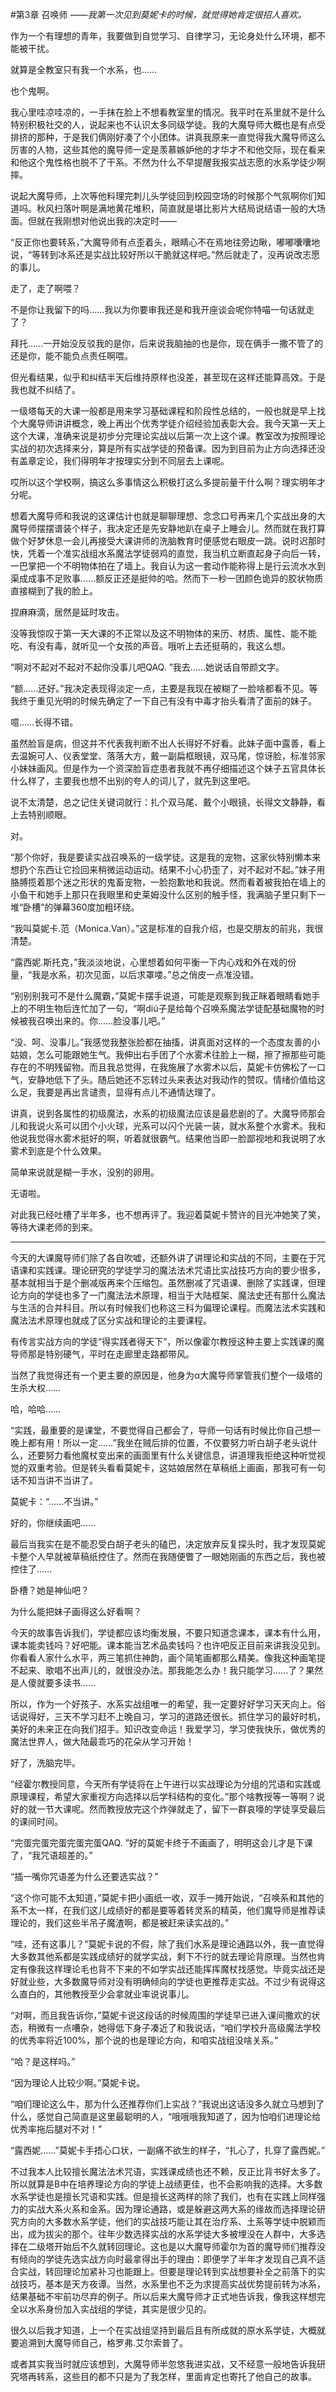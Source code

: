 #第3章 召唤师
*——我第一次见到莫妮卡的时候，就觉得她肯定很招人喜欢。*

作为一个有理想的青年，我要做到自觉学习、自律学习，无论身处什么环境，都不能被干扰。

就算是全教室只有我一个水系，也……

也个鬼啊。

我心里哇凉哇凉的，一手抹在脸上不想看教室里的情况。我平时在系里就不是什么特别积极社交的人，说起来也不认识太多同级学徒。我的大魔导师大概也是有点受排挤的那种，于是我们俩刚好凑了个小团体。讲真我原来一直觉得我大魔导师这么厉害的人物，这些其他的魔导师一定是羡慕嫉妒他的才华才不和他交际，现在看来和他这个鬼性格也脱不了干系。不然为什么不早提醒我报实战志愿的水系学徒少啊摔。

说起大魔导师，上次等他料理完刺儿头学徒回到校园空场的时候那个气氛啊你们知道吗。秋风扫落叶啊是满地黄花堆积，简直就是堪比影片大结局说结语一般的大场面。但就在我刚想对他说出我的决定时——

“反正你也要转系，”大魔导师有点歪着头，眼睛心不在焉地往旁边瞅，嘟嘟囔囔地说，“等转到冰系还是实战比较好所以干脆就这样吧。”然后就走了，没再说改志愿的事儿。

走了，走了啊喂？

不是你让我留下的吗……我以为你要审我还是和我开座谈会呢你特喵一句话就走了？

拜托……一开始没反驳我的是你，后来说我脑抽的也是你，现在俩手一撒不管了的还是你，能不能负点责任啊喂。

但光看结果，似乎和纠结半天后维持原样也没差，甚至现在这样还能算高效。于是我也就不纠结了。

一级塔每天的大课一般都是用来学习基础课程和阶段性总结的，一般也就是早上找个大魔导师讲讲概念，晚上再出个优秀学徒介绍经验加表彰大会。我今天第一天上这个大课，准确来说是初步分完理论实战以后第一次上这个课。教室改为按照理论实战的初次选择来分，算是所有实战学徒的预备课。因为到目前为止方向选择还没有盖章定论，我们得明年才按理实分到不同层去上课呢。

哎所以这个学校啊，搞这么多事情这么积极打这么多提前量干什么啊？理实明年才分呢。

想着大魔导师和我说的这课估计也就是聊聊理想、念念口号再来几个实战出身的大魔导师摆摆谱装个样子，我决定还是先安静地趴在桌子上睡会儿。然而就在我打算做个好梦休息一会儿再接受大课讲师的洗脑教育时便感觉右眼皮一跳。说时迟那时快，凭着一个准实战组水系魔法学徒弱鸡的直觉，我当机立断直起身子向后一转，一巴掌把一个不明物体拍在了墙上。我自认为这一套动作能称得上是行云流水水到渠成成事不足败事……额反正还是挺帅的哈。然而下一秒一团颜色诡异的胶状物质直接糊到了我的脸上。

捏麻麻滴，居然是延时攻击。

没等我惊叹于第一天大课的不正常以及这不明物体的来历、材质、属性、能不能吃、有没有毒，就听见一个女孩的声音。哦听上去还挺萌的，我这么想。

“啊对不起对不起对不起你没事儿吧QAQ. ”我去……她说话自带颜文字。

“额……还好。”我决定表现得淡定一点，主要是我现在被糊了一脸啥都看不见。等我终于重见光明的时候先确定了一下自己有没有中毒才抬头看清了面前的妹子。

噫……长得不错。

虽然脸盲是病，但这并不代表我判断不出人长得好不好看。此妹子面中露善，看上去温婉可人、仪表堂堂、落落大方，戴一副扁框眼镜，双马尾，惊讶脸，标准邻家小妹妹画风。但是作为一个资深脸盲症患者我就不再仔细描述这个妹子五官具体长什么样了，主要我也想不出别的夸人的词儿了，就先到这里吧。

说不太清楚，总之记住关键词就行：扎个双马尾、戴个小眼镜，长得文文静静，看上去特别顺眼。

对。

“那个你好，我是要读实战召唤系的一级学徒。这是我的宠物，这家伙特别懒本来想扔个东西让它捡回来稍微运动运动。结果不小心扔歪了，对不起对不起。”妹子用胳膊揽着那个迷之形状的鬼畜宠物，一脸抱歉地和我说。然而看着被我拍在墙上的小鱼干和她手上那只在我眼里和史莱姆没什么区别的触手怪，我满脑子里只剩下一堆“卧槽”的弹幕360度加粗环绕。

“我叫莫妮卡.范（Monica.Van）。”这是标准的自我介绍，也是交朋友的前兆，我很清楚。

“露西妮.斯托克，”我淡淡地说，心里想着如何平衡一下内心戏和外在戏的份量，“我是水系，初次见面，以后求罩喽。”总之俏皮一点准没错。

“别别别我可不是什么魔霸，”莫妮卡摆手说道，可能是观察到我正眯着眼睛看她手上的不明生物后连忙加了一句，“啊diú子是给每个召唤系魔法学徒配基础魔物的时候被我召唤出来的。你……脸没事儿吧。”

“没、呵、没事儿。”我感觉我整张脸都在抽搐，讲真面对这样的一个态度友善的小姑娘，怎么可能跟她生气。我伸出右手团了个水雾术往脸上一糊，擦了擦那些可能存在的不明残留物。而且我总觉得，在我施展了水雾术以后，莫妮卡仿佛松了一口气，安静地低下了头。随后她还不忘转过头来表达对我动作的赞叹。情绪价值给这么足，我要是再出言谴责，显得有点儿不通情达理了。

讲真，说到各属性的初级魔法，水系的初级魔法应该是最悲剧的了。大魔导师那会儿和我说火系可以团个小火球，光系可以闪个光装一装，就水系整个水雾术。我和他说我觉得水雾术挺好的啊，听着就很霸气。结果他当即一脸鄙视地和我说明了水雾术到底是个什么效果。

简单来说就是糊一手水，没别的卵用。

无语啦。

对此我已经吐槽了半年多，也不想再评了。我迎着莫妮卡赞许的目光冲她笑了笑，等待大课老师的到来。

---

今天的大课魔导师们除了各自吹嘘，还额外讲了讲理论和实战的不同，主要在于咒语课和实践课。理论研究的学徒学习的魔法法术咒语比实战技巧方向的要少很多，基本就相当于是个删减版再来个压缩包。虽然删减了咒语课、删除了实践课，但理论方向的学徒也多了一门魔法法术原理，相当于大陆框架、魔法史还有那什么魔法与生活的合并科目。所以有时候我们也称这三科为偏理论课程。而魔法法术实践和魔法法术原理也就成了区分实战和理论的主要课程。

有传言实战方向的学徒“得实践者得天下”，所以像霍尔教授这种主要上实践课的魔导师那是特别硬气，平时在走廊里走路都带风。

当然了我觉得还有一个更主要的原因是，他身为α大魔导师掌管我们整个一级塔的生杀大权……

哈，哈哈……

“实践，最重要的是课堂，不要觉得自己都会了，导师一句话有时候比你自己想一晚上都有用！所以一定……”我坐在贼后排的位置，不仅要努力听白胡子老头说什么，还要努力看他魔杖变出来的画面里有什么关键信息，讲道理我拒绝这种听觉视觉的双重考验。但是转头看看莫妮卡，这姑娘居然在草稿纸上画画，那我可有一句话不知当讲不当讲了。

莫妮卡：“……不当讲。”

好的，你继续画吧……

最后当我实在是不能忍受白胡子老头的磕巴，决定放弃反复探头时，我才发现莫妮卡整个人早就被草稿纸控住了。然而在我随便瞥了一眼她刚画的东西之后，我也被控住了……

卧槽？她是神仙吧？

为什么能把妹子画得这么好看啊？

今天的故事告诉我们，学徒都应该均衡发展，不要只知道念课本，课本有什么用，课本能卖钱吗？好吧能。课本能当艺术品卖钱吗？也许吧反正目前来讲我没见到。你看看人家什么水平，两三笔抓住神韵，画个简笔画都那么精美。像我这种画笔提不起来、歌唱不出声儿的，就很没办法。那我能怎么办！我只能学习……了？果然是人傻就要多读书……

所以，作为一个好孩子、水系实战组唯一的希望，我一定要好好学习天天向上。俗话说得好，三天不学习赶不上晚自习，学习的道路还很长。抓住学习的最好时机，美好的未来正在向我们招手。知识改变命运！我爱学习，学习使我快乐，做优秀的魔法世界人，做大陆最乖巧的花朵从学习开始！

好了，洗脑完毕。

“经霍尔教授同意，今天所有学徒将在上午进行以实战理论为分组的咒语和实践或原理课程，希望大家重视方向选择以后学科结构的变化。”那个啥教授等一等啊？说好的就一节大课呢。然而教授放完这个炸弹就走了，留下一群哀嚎的学徒享受最后的课间时间。

“完蛋完蛋完蛋完蛋完蛋QAQ. ”好的莫妮卡终于不画画了，明明这会儿才是下课了，“我咒语超差的。”

“插一嘴你咒语差为什么还要选实战？”

“这个你可能不太知道，”莫妮卡把小画纸一收，双手一摊开始说，“召唤系和其他的系不太一样，在我们这儿成绩好的都是要等着转灵系的精英，他们魔导师是推荐读理论的，我们这些半吊子魔渣啊，都是被赶来读实战的。”

“哇，还有这事儿？”莫妮卡说的不假，除了我们水系是理论通路以外，我一直觉得大多数其他系都是实践成绩好的就学实战，剩下不行的就去理论背原理。当然也肯定有像我这样理论毛也背不下来的不如学实战还能挥挥魔杖找感觉。毕竟实战还是好就业些，大多数魔导师对没有明确倾向的学徒也更推荐走实战。不过少有说得这么直白的，其他教授至少会拿就业率说说事儿。

“对啊，而且我告诉你，”莫妮卡说这段话的时候周围的学徒早已进入课间撒欢的状态，稍微有一点嘈杂，她得低下身子凑近了和我说话，“咱们学校升高级魔法学校的优秀率将近100%，那个说的也是理论方向，和咱实战组没啥关系。”

“哈？是这样吗。”

“因为理论人比较少啊。”莫妮卡说。

“咱们理论这么牛，那为什么还推荐你们上实战？”我说出这话没多久就立马想到了什么，感觉自己简直是这里最聪明的人，“哦哦哦我知道了，因为怕咱们进理论给优秀率拖后腿对不对！”

“露西妮……”莫妮卡手捂心口状，一副痛不欲生的样子，“扎心了，扎穿了露西妮。”

不过我本人比较擅长魔法法术咒语，实践课成绩也还不赖，反正比背书好太多了。所以就算是B中在培养理论方向的学徒上战绩更佳，也不会影响我的选择。大多数水系学徒也是擅长咒语和实践。但是擅长这两样的除了我们，也有在实践上同样强力的实战大系火系和金系。因为理论通路，或是躲避这两大系的缘故而选择理论研究方向的大多数水系学徒，他们的实战技巧能让其在治疗系、土系等学徒中脱颖而出，成为拔尖的那个。往年少数选择实战的水系学徒大多被埋没在人群中，大多选择在二级塔开始后不久就转回理论。这也是以大魔导师霍尔为首的魔导师们推荐没有倾向的学徒先选实战方向时最拿得出手的理由：即便学了半年才发现自己真不适合实战，转回理论加紧补习也能跟上。但要是理论转到实战想要补全之前落下的实战技巧，基本是天方夜谭。当然，水系里也不乏为求提高实战优势提前转为冰系，结果基础不牢前功尽弃的例子。所以后来大魔导师才正式地告诉我，像我这样想完全以水系身份加入实战组的学徒，其实是很少见的。

很久以后我才知道，上一个在实战组坚持到最后且有所成就的原水系学徒，大概就要追溯到大魔导师自己，格罗弗.艾尔索普了。

或者其实我当时就应该想到，大魔导师半忽悠我进实战，又不经意一般地告诉我研究塔再转系，这些目的都不只是为了我怎样，里面肯定也寄托了他自己的故事。
